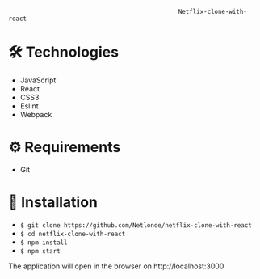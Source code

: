                                                    Netflix-clone-with-react

# :hammer_and_wrench: Technologies
<ul>
  <li>JavaScript</li>
  <li>React</li>
  <li>CSS3</li>
  <li>Eslint</li>
  <li>Webpack</li>
</ul>

# :gear: Requirements

<ul>
  <li>Git</li>
</ul>

# :rocket: Installation
<ul>
  <li><code>$ git clone https://github.com/Netlonde/netflix-clone-with-react</code></li> 
  <li><code>$ cd netflix-clone-with-react</code></li>
  <li><code>$ npm install</code></li>
  <li><code>$ npm start</code></li>
</ul>

The application will open in the browser on http://localhost:3000


